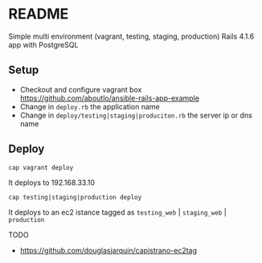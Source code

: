 # README

Simple multi environment (vagrant, testing, staging, production) Rails 4.1.6 app with PostgreSQL

## Setup
- Checkout and configure vagrant box <https://github.com/aboutlo/ansible-rails-app-example>
- Change in `deploy.rb` the application name
- Change in `deploy/testing|staging|produciton.rb` the server ip or dns name

  
## Deploy

    cap vagrant deploy

It deploys to 192.168.33.10 

    cap testing|staging|production deploy

It deploys to an ec2 istance tagged as `testing_web` | `staging_web` | `production`  

TODO
- https://github.com/douglasjarquin/capistrano-ec2tag
